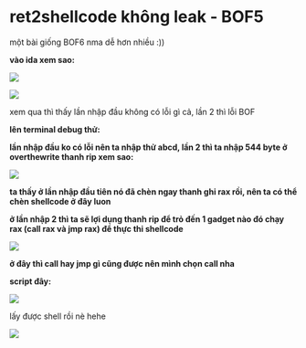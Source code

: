 # **ret2shellcode không leak - BOF5**

một bài giống BOF6 nma dễ hơn nhiều :))

**vào ida xem sao:**

![](https://i.imgur.com/hZ5ziLs.png)

![](https://i.imgur.com/LvbnVLZ.png)

xem qua thì thấy lần nhập đầu không có lỗi gì cả, lần 2 thì lỗi BOF

**lên terminal debug thử:**

**lần nhập đầu ko có lỗi nên ta nhập thử abcd, lần 2 thì ta nhập 544 byte ở overthewrite thanh rip xem sao:**

![](https://i.imgur.com/MmafhQx.png)

**ta thấy ở lần nhập đầu tiên nó đã chèn ngay thanh ghi rax rồi, nên ta có thể chèn shellcode ở đây luon**

**ở lần nhập 2 thì ta sẽ lợi dụng thanh rip để trỏ đến 1 gadget nào đó chạy rax (call rax và jmp rax) để thực thi shellcode**

![](https://i.imgur.com/5RayKzj.png)

**ở đây thì call hay jmp gì cũng được nên mình chọn call nha**

**script đây:**

![](https://i.imgur.com/Ccbl88c.png)

lấy được shell rồi nè hehe





![](https://i.imgur.com/tmxnarq.png)
